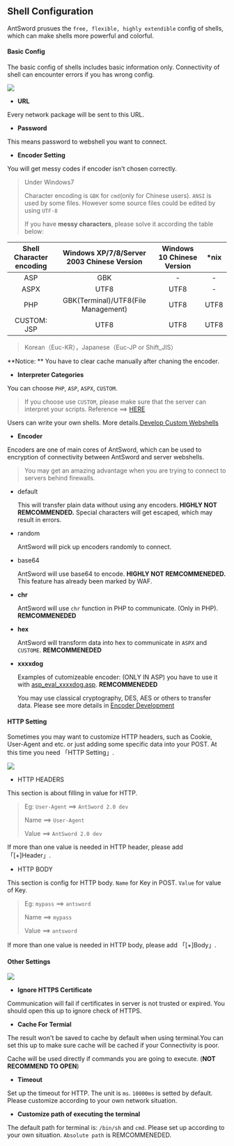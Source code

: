 Shell Configuration
---

AntSword prusues the `free, flexible, highly extendible` config of shells, which can make shells more powerful and colorful.

#### Basic Config

The basic config of shells includes basic information only. Connectivity of shell can encounter errors if you has wrong config.

![][img_shell_config_1]

* **URL**

 Every network package will be sent to this URL.

* **Password**

 This means password to webshell you want to connect.

* **Encoder Setting**

 You will get messy codes if encoder isn't chosen correctly.

 > Under Windows7
 >
 > Character encoding is `GBK` for `cmd`(only for Chinese users). `ANSI` is used by some files. However some source files could be edited by using `UTF-8`
 >
 > If you have **messy characters**, please solve it according the table below:


  Shell Character encoding | Windows XP/7/8/Server 2003 Chinese Version| Windows 10 Chinese Version| *nix 
  :-:|:-:|:-:|:-:
  ASP | GBK | - | -
  ASPX | UTF8 | UTF8 | -
  PHP | GBK(Terminal)/UTF8(File Management) | UTF8 | UTF8
  CUSTOM: JSP | UTF8 | UTF8 | UTF8

  > Korean（Euc-KR），Japanese（Euc-JP or Shift_JIS）

 **Notice: ** You have to clear cache manually after chaning the encoder.

* **Interpreter Categories**

 You can choose `PHP`, `ASP`, `ASPX`, `CUSTOM`.

 > If you choose use `CUSTOM`, please make sure that the server can interpret your scripts. Reference ==> [HERE](https://github.com/antoor/antSword/tree/master/shells)

 Users can write your own shells. More details.[Develop Custom Webshells](../core_dev/shell/custom_shells.md)

* **Encoder**

 Encoders are one of main cores of AntSword, which can be used to encryption of connectivity between AntSword and server webshells.

 > You may get an amazing advantage when you are trying to connect to servers behind firewalls.

 * default

   This will transfer plain data without using any encoders. **HIGHLY NOT REMCOMMENDED.** Special characters will get escaped, which may result in errors.

 * random

   AntSword will pick up encoders randomly to connect.

 * base64

   AntSword will use base64 to encode. **HIGHLY NOT REMCOMMENEDED.** This feature has already been marked by WAF.

 * **chr**

   AntSword will use `chr` function in PHP to communicate. (Only in PHP). **REMCOMMENEDED**

 * **hex**

   AntSword will transform data into hex to communicate in `ASPX` and `CUSTOME`. **REMCOMMENEDED**

 * **xxxxdog**

   Examples of cutomizeable encoder: (ONLY IN ASP) you have to use it with [asp_eval_xxxxdog.asp](https://github.com/antoor/antSword/tree/master/shells/asp_eval_xxxxdog.asp). **REMCOMMENEDED**

   You may use classical cryptography, DES, AES or others to transfer data. Please see more details in [Encoder Development](../core_dev/encoder/README.md)

#### HTTP Setting

 Sometimes you may want to customize HTTP headers, such as Cookie, User-Agent and etc. or just adding some specific data into your POST. At this time you need 「HTTP Setting」.

![][img_shell_config_2]

* HTTP HEADERS

 This section is about filling in value for HTTP.

 > Eg:  `User-Agent` ==> `AntSword 2.0 dev`
 > 
 > Name ==>  `User-Agent`
 >
 > Value ==> `AntSword 2.0 dev`

 If more than one value is needed in HTTP header, please add 「[+]Header」.

* HTTP BODY

 This section is config for HTTP body. `Name` for Key in POST. `Value` for value of Key.

 > Eg: `mypass` ==> `antsword`
 > 
 > Name ==> `mypass`
 >
 > Value ==> `antsword`

 If more than one value is needed in HTTP body, please add 「[+]Body」.


#### Other Settings

![][img_shell_config_3]

* **Ignore HTTPS Certificate**

Communication will fail if certificates in server is not trusted or expired. You should open this up to ignore check of HTTPS.

* **Cache For Termial**

 The result won't be saved to cache by default when using terminal.You can set this up to make sure cache will be cached if your Connectivity is poor.

 Cache will be used directly if commands you are going to execute. (**NOT RECOMMEND TO OPEN**)

* **Timeout**

 Set up the timeout for HTTP. The unit is `ms`. `10000ms` is setted by default. Please customize according to your own network situation.

* **Customize path of executing the terminal**

 The default path for terminal is: `/bin/sh` and `cmd`. Please set up according to your own situation. `Absolute path` is REMCOMMENEDED.

[img_shell_config_1]: http://7xtigg.com1.z0.glb.clouddn.com/doc/shell_manager/shell_config_1.jpg
[img_shell_config_2]: http://7xtigg.com1.z0.glb.clouddn.com/doc/shell_manager/shell_config_2.jpg
[img_shell_config_3]: http://7xtigg.com1.z0.glb.clouddn.com/doc/shell_manager/shell_config_3.jpg
